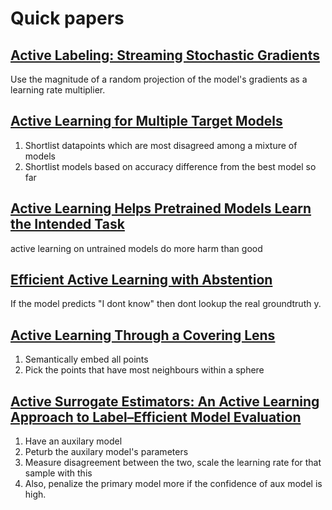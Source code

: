 # Quick papers

## [Active Labeling: Streaming Stochastic Gradients](https://proceedings.neurips.cc/paper_files/paper/2022/hash/6fee03d84375a159ecd3769ebbacae83-Abstract-Conference.html)

Use the magnitude of a random projection of the model's gradients as a learning rate multiplier.

## [Active Learning for Multiple Target Models](https://proceedings.neurips.cc/paper_files/paper/2022/hash/faacb7a4827b4d51e201666b93ab5fa7-Abstract-Conference.html)

1. Shortlist datapoints which are most disagreed among a mixture of models
2. Shortlist models based on accuracy difference from the best model so far

## [Active Learning Helps Pretrained Models Learn the Intended Task](https://proceedings.neurips.cc/paper_files/paper/2022/hash/b43a0e8a35b1c044b18cd843b9771915-Abstract-Conference.html)

active learning on untrained models do more harm than good

## [Efficient Active Learning with Abstention](https://proceedings.neurips.cc/paper_files/paper/2022/file/e5aa7171449b83f8b4eec1623eac9906-Supplemental-Conference.pdf)

If the model predicts "I dont know" then dont lookup the real groundtruth y.

## [Active Learning Through a Covering Lens](https://arxiv.org/abs/2205.11320)

1. Semantically embed all points
2. Pick the points that have most neighbours within a sphere

## [Active Surrogate Estimators: An Active Learning Approach to Label–Efficient Model Evaluation](https://arxiv.org/abs/2202.06881)

1. Have an auxilary model
2. Peturb the auxilary model's parameters
3. Measure disagreement between the two, scale the learning rate for that sample with this
4. Also, penalize the primary model more if the confidence of aux model is high.
